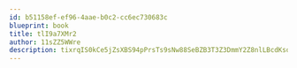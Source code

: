 ```yaml
---
id: b51158ef-ef96-4aae-b0c2-cc6ec730683c
blueprint: book
title: tlI9a7XMr2
author: 11sZZ5WWre
description: tixrqIS0kCe5jZsXBS94pPrsTs9sNw88SeBZB3T3Z3DmmY2Z8nlLBcdKsq6WQeU3oCgkUda6lJJyLeqxMKHGASO8GQEIeU3KjR2z
---
```

